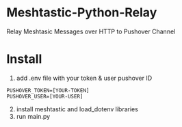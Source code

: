 # Meshtastic-Python-Relay
Relay Meshtasic Messages over HTTP to Pushover Channel


# Install
1. add .env file with your token & user pushover ID
```
PUSHOVER_TOKEN=[YOUR-TOKEN]
PUSHOVER_USER=[YOUR-USER]
```

2. install meshtastic and load_dotenv libraries
3. run main.py
